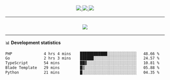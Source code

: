 <h3 align="center">
  <a href="https://github.com/hwalker928">
      <img src="https://img.shields.io/github/followers/hwalker928?label=Followers&style=for-the-badge&color=lightblue">
  </a>
  <a href="https://harryw.link/discord" alt="Discord">
      <img src="https://img.shields.io/discord/738451951758606336?label=discord&style=for-the-badge&color=lightblue"/>
  </a>
  <a href="https://harryw.link/sparked" alt="Sparked Host">
      <img src="https://img.shields.io/static/v1?label=Sponsor&message=Sparked%20Host&color=yellow&style=for-the-badge"/>
  </a>
</h3>

<hr>


<h3 align="center">
  <a href="https://github.com/hwalker928">
      <img src="https://github-profile-trophy.vercel.app/?username=hwalker928&no-bg=true&no-frame=true">
  </a>
</h3>


<hr>

📊 **Development statistics**

<!--START_SECTION:waka-->

```txt
PHP              4 hrs 4 mins    ████████████░░░░░░░░░░░░░   48.66 %
Go               2 hrs 3 mins    ██████░░░░░░░░░░░░░░░░░░░   24.57 %
TypeScript       54 mins         ██▓░░░░░░░░░░░░░░░░░░░░░░   10.81 %
Blade Template   29 mins         █▒░░░░░░░░░░░░░░░░░░░░░░░   05.88 %
Python           21 mins         █░░░░░░░░░░░░░░░░░░░░░░░░   04.35 %
```

<!--END_SECTION:waka-->
